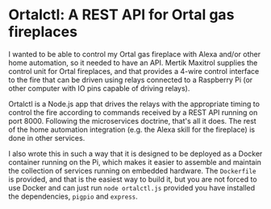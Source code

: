 # Ortalctl: A REST API for Ortal gas fireplaces

I wanted to be able to control my Ortal gas fireplace with Alexa and/or other
home automation, so it needed to have an API. Mertik Maxitrol supplies the
control unit for Ortal fireplaces, and that provides a 4-wire control
interface to the fire that can be driven using relays connected to a 
Raspberry Pi (or other computer with IO pins capable of driving relays).

Ortalctl is a Node.js app that drives the relays with the appropriate timing
to control the fire according to commands received by a REST API running on
port 8000. Following the microservices doctrine, that's all it does. The rest
of the home automation integration (e.g. the Alexa skill for the fireplace)
is done in other services.

I also wrote this in such a way that it is designed to be deployed as a Docker
container running on the Pi, which makes it easier to assemble and maintain
the collection of services running on embedded hardware. The `Dockerfile` is
provided, and that is the easiest way to build it, but you are not forced
to use Docker and can just run `node ortalctl.js` provided you have installed
the dependencies, `pigpio` and `express`.
